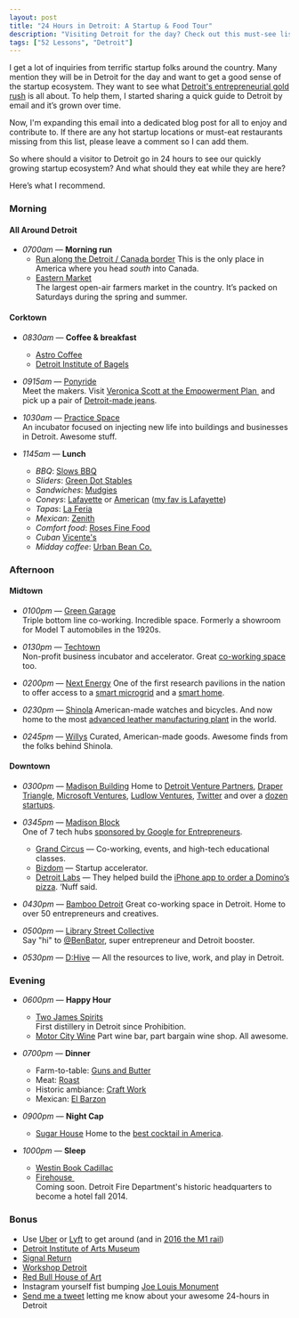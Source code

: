 ```yaml
---
layout: post
title: "24 Hours in Detroit: A Startup & Food Tour"
description: "Visiting Detroit for the day? Check out this must-see list of startup places and restaurants."
tags: ["52 Lessons", "Detroit"]
---
```


I get a lot of inquiries from terrific startup folks around the country. Many mention they will be in Detroit for the day and want to get a good sense of the startup ecosystem. They want to see what [Detroit's entrepreneurial gold rush](http://tedserbinski.com/the-entrepreneurial-gold-rush-why-i-moved-from-san-francisco-to-detroit/) is all about. To help them, I started sharing a quick guide to Detroit by email and it’s grown over time.

Now, I'm expanding this email into a dedicated blog post for all to enjoy and contribute to. If there are any hot startup locations or must-eat restaurants missing from this list, please leave a comment so I can add them.

So where should a visitor to Detroit go in 24 hours to see our quickly growing startup ecosystem? And what should they eat while they are here?

Here’s what I recommend.

### Morning

#### All Around Detroit
* *0700am* — **Morning run**
	* [Run along the Detroit / Canada border](http://www.mapmyrun.com/us/detroit-mi/3-50mi-run-on-5-20-13-route-212193317)
	  This is the only place in America where you head *south* into Canada.
	* [Eastern Market](http://www.detroiteasternmarket.com/)  
		The largest open-air farmers market in the country. It’s packed on Saturdays during the spring and summer.

#### Corktown

* *0830am* — **Coffee & breakfast**
	* [Astro Coffee](http://www.astrodetroit.com/)
	* [Detroit Institute of Bagels](http://www.detroitinstituteofbagels.com/)

* *0915am* — [Ponyride](http://www.ponyride.org/)  
	Meet the makers. Visit [Veronica Scott at the Empowerment Plan ](http://www.empowermentplan.org/) and pick up a pair of [Detroit-made jeans](http://detroitdenim.com/).

* *1030am* — [Practice Space](http://practicespace.org/)  
	An incubator focused on injecting new life into buildings and businesses in Detroit. Awesome stuff.

* *1145am* — **Lunch**
	* *BBQ*: [Slows BBQ](http://slowsbarbq.com/)
	* *Sliders*: [Green Dot Stables](http://greendotstables.com/)
	* *Sandwiches*: [Mudgies](http://www.mudgiesdeli.com/)
	* *Coneys*: [Lafayette](http://www.yelp.com/biz/lafayette-coney-island-detroit) or [American](http://www.americanconeyisland.com/) ([my fav is Lafayette](http://www.freep.com/article/20100309/FEATURES02/100309063/1320/Top-coney-islands-to-have-Food-Wars-taste-off))
	* *Tapas*: [La Feria](http://laferiadetroit.com/)
	* *Mexican*: [Zenith](http://thezenithatthefisher.com/)
	* *Comfort food*: [Roses Fine Food](https://www.facebook.com/pages/Roses-Fine-Food/1438157223092767)
	* *Cuban* [Vicente's](http://www.vicente.us/)
	* *Midday coffee*: [Urban Bean Co.](http://www.urbanbeanco.com/)

### Afternoon

#### Midtown

* *0100pm* — [Green Garage](http://greengaragedetroit.com/)  
	Triple bottom line co-working. Incredible space. Formerly a showroom for Model T automobiles in the 1920s.

* *0130pm* — [Techtown](http://techtowndetroit.org/)  
	Non-profit business incubator and accelerator. Great [co-working space](http://www.junction440.com/en) too.

* *0200pm* — [Next Energy](http://www.nextenergy.org/)
	One of the first research pavilions in the nation to offer access to a [smart microgrid](http://en.wikipedia.org/wiki/Smart_grid) and a [smart home](http://www.nextenergy.org/nexthome/).

* *0230pm* — [Shinola](http://www.shinola.com/)
	American-made watches and bicycles. And now home to the most [advanced leather manufacturing plant](http://www.crainsdetroit.com/article/20140511/NEWS/305119968/shinola-opens-leather-factory) in the world.

* *0245pm* — [Willys](https://www.facebook.com/WillysDetroit)
	Curated, American-made goods. Awesome finds from the folks behind Shinola.

#### Downtown

* *0300pm* — [Madison Building](http://www.eventsatmadison.com/)
	Home to [Detroit Venture Partners](http://www.detroitventurepartners.com/), [Draper Triangle](http://www.crainsdetroit.com/article/20140126/NEWS/301269967/vc-draper-triangle-invests-here), [Microsoft Ventures](http://www.mlive.com/business/detroit/index.ssf/2014/05/microsoft_ventures_coming_to_d.html), [Ludlow Ventures](http://ludlowventures.com/), [Twitter](http://www.huffingtonpost.com/2012/04/04/twitter-opens-detroit-office-madison-building_n_1402644.html) and over a [dozen startups](http://www.detroitventurepartners.com/portfolio/index.html).

* *0345pm* — [Madison Block](http://www.madisonblock.com/)  
	One of 7 tech hubs [sponsored by Google for Entrepreneurs](http://www.google.com/entrepreneurs/initiatives/na-tech-hubs.html).
	* [Grand Circus](http://www.grandcircus.co/) — Co-working, events, and high-tech educational classes.
	* [Bizdom](http://bizdom.com/) — Startup accelerator.
	* [Detroit Labs](http://www.detroitlabs.com/) — They helped build the [iPhone app to order a Domino’s pizza](http://techcrunch.com/2014/04/24/dominos-launches-its-ipad-pizza-ordering-app-with-3d-custom-pizza-builder/). ‘Nuff said.

* *0430pm* — [Bamboo Detroit](http://bamboodetroit.com/)
	Great co-working space in Detroit. Home to over 50 entrepreneurs and creatives.

* *0500pm* — [Library Street Collective](http://www.lscgallery.com/)  
	Say "hi" to [@BenBator](https://twitter.com/benbator), super entrepreneur and Detroit booster.

* *0530pm* — [D:Hive](http://dhivedetroit.org/) — All the resources to live, work, and play in Detroit.


### Evening

* *0600pm* — **Happy Hour**
	* [Two James Spirits](http://twojames.com/)  
		First distillery in Detroit since Prohibition.
	* [Motor City Wine](http://motorcitywine.com/)
		Part wine bar, part bargain wine shop. All awesome.

* *0700pm* — **Dinner**
	* Farm-to-table: [Guns and Butter](http://gbdetroit.com/)
	* Meat: [Roast](http://www.roastdetroit.com/)
	* Historic ambiance: [Craft Work](http://www.craftworkdetroit.com/)
	* Mexican: [El Barzon](http://upbizbiz.wix.com/el-barzon)

* *0900pm* — **Night Cap**
	* [Sugar House](http://www.sugarhousedetroit.com/)
	Home to the [best cocktail in America](http://www.hellyeahdetroit.com/2013/08/07/the-best-cocktail-in-america-is-made-in-detroit/).

* *1000pm* — **Sleep**
	* [Westin Book Cadillac](http://www.bookcadillacwestin.com/)
	* [Firehouse ](http://www.crainsdetroit.com/article/20130304/BLOG014/130309957/the-firepower-behind-the-detroit-firehouse-boutique-hotel)  
		Coming soon. Detroit Fire Department's historic headquarters to become a hotel fall 2014.

### Bonus
* Use [Uber](https://www.uber.com/) or [Lyft](https://www.lyft.com/) to get around (and in [2016 the M1 rail](http://en.wikipedia.org/wiki/Detroit_M-1_Rail_Line))
* [Detroit Institute of Arts Museum](http://www.dia.org/)
* [Signal Return](http://signalreturnpress.org/)
* [Workshop Detroit](http://workshopdetroit.com/)
* [Red Bull House of Art](http://www.redbull.com/us/en/events/1331618729312/red-bull-house-of-art)
* Instagram yourself fist bumping [Joe Louis Monument](http://en.wikipedia.org/wiki/Monument_to_Joe_Louis)
* [Send me a tweet](http://twitter.com/tedserbinski) letting me know about your awesome 24-hours in Detroit
